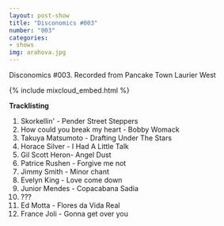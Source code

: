 ```yaml
---
layout: post-show
title: "Disconomics #003"
number: "003"
categories:
- shows
img: arahova.jpg
---
```


Disconomics #003. Recorded from Pancake Town Laurier West

{% include mixcloud_embed.html %}

**Tracklisting**

1. Skorkellin' - Pender Street Steppers
1. How could you break my heart - Bobby Womack
1. Takuya Matsumoto - Drafting Under The Stars
1. Horace Silver - I Had A Little Talk
1. Gil Scott Heron- Angel Dust
1. Patrice Rushen - Forgive me not
1. Jimmy Smith - Minor chant
1. Evelyn King - Love come down
1. Junior Mendes - Copacabana Sadia
1. ???
1. Ed Motta - Flores da Vida Real
1. France Joli - Gonna get over you
